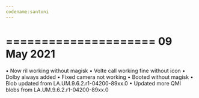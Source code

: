 ```yaml
---
codename:santoni
---
```

=====================
    09 May 2021
=====================
• Now ril working without magisk
• Volte call working fine without icon
• Dolby always added
• Fixed camera not working
• Booted without magisk
• Blob updated from LA.UM.9.6.2.r1-04200-89xx.0
• Updated more QMI blobs from LA.UM.9.6.2.r1-04200-89xx.0
